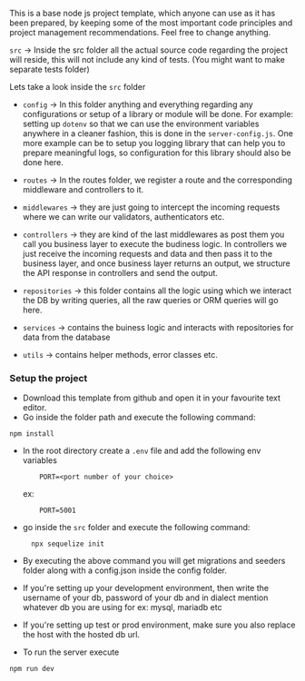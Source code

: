 This is a base node js project template, which anyone can use as it has been prepared, by keeping some of the most important code principles and project management recommendations. Feel free to change anything.

`src` -> Inside the src folder all the actual source code regarding the project will reside, this will not include any kind of tests. (You might want to make separate tests folder)

Lets take a look inside the `src` folder

-   `config` -> In this folder anything and everything regarding any configurations or setup of a library or module will be done. For example: setting up `dotenv` so that we can use the environment variables anywhere in a cleaner fashion, this is done in the `server-config.js`. One more example can be to setup you logging library that can help you to prepare meaningful logs, so configuration for this library should also be done here.

-   `routes` -> In the routes folder, we register a route and the corresponding middleware and controllers to it.

-   `middlewares` -> they are just going to intercept the incoming requests where we can write our validators, authenticators etc.

-   `controllers` -> they are kind of the last middlewares as post them you call you business layer to execute the budiness logic. In controllers we just receive the incoming requests and data and then pass it to the business layer, and once business layer returns an output, we structure the API response in controllers and send the output.

-   `repositories` -> this folder contains all the logic using which we interact the DB by writing queries, all the raw queries or ORM queries will go here.

-   `services` -> contains the buiness logic and interacts with repositories for data from the database

-   `utils` -> contains helper methods, error classes etc.

### Setup the project

-   Download this template from github and open it in your favourite text editor.
-   Go inside the folder path and execute the following command:

```
npm install
```

-   In the root directory create a `.env` file and add the following env variables
    ```
        PORT=<port number of your choice>
    ```
    ex:
    ```
        PORT=5001
    ```
-   go inside the `src` folder and execute the following command:
    ```
      npx sequelize init
    ```
-   By executing the above command you will get migrations and seeders folder along with a config.json inside the config folder.
-   If you're setting up your development environment, then write the username of your db, password of your db and in dialect mention whatever db you are using for ex: mysql, mariadb etc
-   If you're setting up test or prod environment, make sure you also replace the host with the hosted db url.

-   To run the server execute

```
npm run dev
```
